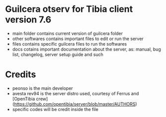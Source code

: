 Guilcera otserv for Tibia client version 7.6
============================================

- main folder contains current version of guilcera folder
- other softwares contains important files to edit or run the server
- files contains specific guilcera files to run the softwares
- docs cotains important documentation about the server, as: manual, bug list, changelog, server setup guide and such

Credits
=======

- peonso is the main developer
- avesta rev94 is the server distro used, courtesy of Ferrus and [OpenTibia crew] (https://github.com/opentibia/server/blob/master/AUTHORS)
- specific codes will be credit inside the file
